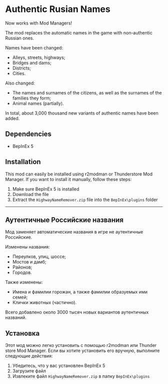 # Authentic Rusian Names

Now works with Mod Managers!

The mod replaces the automatic names in the game with non-authentic Russian ones.

Names have been changed:
- Alleys, streets, highways;
- Bridges and dams;
- Districts;
- Cities.

Also changed:
- The names and surnames of the citizens, as well as the surnames of the families they form;
- Animal names (partially).

In total, about 3,000 thousand new variants of authentic names have been added.

## Dependencies

- BepInEx 5

## Installation

This mod can easily be installed using r2modman or Thunderstore Mod Manager. If you want to install it manually, follow these steps:

1. Make sure BepInEx 5 is installed
2. Download the file
3. Extract the `HighwayNameRemover.zip` file into the `BepInEx\plugins` folder

------ 
## Аутентичные Российские названия

Мод заменяет автоматические названия в игре не аутентичные Российские. 

Изменены названия:
- Переулков, улиц, шоссе;
- Мостов и дамб;
- Районов;
- Городов.

Также изменены:
- Имена и фамилии горожан, а также фамилии образуемых ими семей;
- Клички животных (частично).

Всего добавлено около 3000 тысяч новых вариантов аутентичных названий.

## Установка

Этот мод можно легко установить с помощью r2modman или Thunder store Mod Manager. Если вы хотите установить его вручную, выполните следующие действия:

1. Убедитесь, что у вас установлен BepInEx 5
2. Загрузите файл
3. Извлеките файл `HighwayNameRemover.zip` в папку `BepInEx\plugins`

